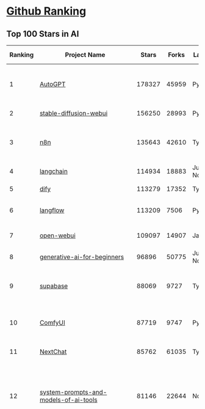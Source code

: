 [Github Ranking](../README.md)
==========

## Top 100 Stars in AI

| Ranking | Project Name | Stars | Forks | Language | Open Issues | Description | Last Commit |
| ------- | ------------ | ----- | ----- | -------- | ----------- | ----------- | ----------- |
| 1 | [AutoGPT](https://github.com/Significant-Gravitas/AutoGPT) | 178327 | 45959 | Python | 159 | AutoGPT is the vision of accessible AI for everyone, to use and to build on. Our mission is to provide the tools, so that you can focus on what matters. | 2025-09-06T23:21:38Z |
| 2 | [stable-diffusion-webui](https://github.com/AUTOMATIC1111/stable-diffusion-webui) | 156250 | 28993 | Python | 2367 | Stable Diffusion web UI | 2025-05-03T06:17:03Z |
| 3 | [n8n](https://github.com/n8n-io/n8n) | 135643 | 42610 | TypeScript | 663 | Fair-code workflow automation platform with native AI capabilities. Combine visual building with custom code, self-host or cloud, 400+ integrations. | 2025-09-06T21:43:51Z |
| 4 | [langchain](https://github.com/langchain-ai/langchain) | 114934 | 18883 | Jupyter Notebook | 234 | 🦜🔗 Build context-aware reasoning applications 🦜🔗 | 2025-09-06T20:11:04Z |
| 5 | [dify](https://github.com/langgenius/dify) | 113279 | 17352 | TypeScript | 591 | Production-ready platform for agentic workflow development. | 2025-09-06T14:54:36Z |
| 6 | [langflow](https://github.com/langflow-ai/langflow) | 113209 | 7506 | Python | 434 | Langflow is a powerful tool for building and deploying AI-powered agents and workflows. | 2025-09-07T03:05:23Z |
| 7 | [open-webui](https://github.com/open-webui/open-webui) | 109097 | 14907 | JavaScript | 218 | User-friendly AI Interface (Supports Ollama, OpenAI API, ...) | 2025-09-07T01:17:39Z |
| 8 | [generative-ai-for-beginners](https://github.com/microsoft/generative-ai-for-beginners) | 96896 | 50775 | Jupyter Notebook | 3 | 21 Lessons, Get Started Building with Generative AI  | 2025-09-06T10:34:00Z |
| 9 | [supabase](https://github.com/supabase/supabase) | 88069 | 9727 | TypeScript | 227 | The Postgres development platform. Supabase gives you a dedicated Postgres database to build your web, mobile, and AI applications. | 2025-09-06T20:51:25Z |
| 10 | [ComfyUI](https://github.com/comfyanonymous/ComfyUI) | 87719 | 9747 | Python | 2622 | The most powerful and modular diffusion model GUI, api and backend with a graph/nodes interface. | 2025-09-07T03:25:26Z |
| 11 | [NextChat](https://github.com/ChatGPTNextWeb/NextChat) | 85762 | 61035 | TypeScript | 663 | ✨ Light and Fast AI Assistant. Support: Web \| iOS \| MacOS \| Android \|  Linux \| Windows | 2025-08-30T15:04:45Z |
| 12 | [system-prompts-and-models-of-ai-tools](https://github.com/x1xhlol/system-prompts-and-models-of-ai-tools) | 81146 | 22644 | None | 49 | FULL v0, Cursor, Manus, Augment Code, Same.dev, Lovable, Devin, Replit Agent, Windsurf Agent, VSCode Agent, Dia Browser, Xcode, Trae AI, Cluely & Orchids.app (And other Open Sourced) System Prompts, Tools & AI Models. | 2025-09-06T08:59:39Z |
| 13 | [funNLP](https://github.com/fighting41love/funNLP) | 75880 | 14993 | Python | 34 | 中英文敏感词、语言检测、中外手机/电话归属地/运营商查询、名字推断性别、手机号抽取、身份证抽取、邮箱抽取、中日文人名库、中文缩写库、拆字词典、词汇情感值、停用词、反动词表、暴恐词表、繁简体转换、英文模拟中文发音、汪峰歌词生成器、职业名称词库、同义词库、反义词库、否定词库、汽车品牌词库、汽车零件词库、连续英文切割、各种中文词向量、公司名字大全、古诗词库、IT词库、财经词库、成语词库、地名词库、历史名人词库、诗词词库、医学词库、饮食词库、法律词库、汽车词库、动物词库、中文聊天语料、中文谣言数据、百度中文问答数据集、句子相似度匹配算法集合、bert资源、文本生成&摘要相关工具、cocoNLP信息抽取工具、国内电话号码正则匹配、清华大学XLORE:中英文跨语言百科知识图谱、清华大学人工智能技术系列报告、自然语言生成、NLU太难了系列、自动对联数据及机器人、用户名黑名单列表、罪名法务名词及分类模型、微信公众号语料、cs224n深度学习自然语言处理课程、中文手写汉字识别、中文自然语言处理 语料/数据集、变量命名神器、分词语料库+代码、任务型对话英文数据集、ASR 语音数据集 + 基于深度学习的中文语音识别系统、笑声检测器、Microsoft多语言数字/单位/如日期时间识别包、中华新华字典数据库及api(包括常用歇后语、成语、词语和汉字)、文档图谱自动生成、SpaCy 中文模型、Common Voice语音识别数据集新版、神经网络关系抽取、基于bert的命名实体识别、关键词(Keyphrase)抽取包pke、基于医疗领域知识图谱的问答系统、基于依存句法与语义角色标注的事件三元组抽取、依存句法分析4万句高质量标注数据、cnocr：用来做中文OCR的Python3包、中文人物关系知识图谱项目、中文nlp竞赛项目及代码汇总、中文字符数据、speech-aligner: 从“人声语音”及其“语言文本”产生音素级别时间对齐标注的工具、AmpliGraph: 知识图谱表示学习(Python)库：知识图谱概念链接预测、Scattertext 文本可视化(python)、语言/知识表示工具：BERT & ERNIE、中文对比英文自然语言处理NLP的区别综述、Synonyms中文近义词工具包、HarvestText领域自适应文本挖掘工具（新词发现-情感分析-实体链接等）、word2word：(Python)方便易用的多语言词-词对集：62种语言/3,564个多语言对、语音识别语料生成工具：从具有音频/字幕的在线视频创建自动语音识别(ASR)语料库、构建医疗实体识别的模型（包含词典和语料标注）、单文档非监督的关键词抽取、Kashgari中使用gpt-2语言模型、开源的金融投资数据提取工具、文本自动摘要库TextTeaser: 仅支持英文、人民日报语料处理工具集、一些关于自然语言的基本模型、基于14W歌曲知识库的问答尝试--功能包括歌词接龙and已知歌词找歌曲以及歌曲歌手歌词三角关系的问答、基于Siamese bilstm模型的相似句子判定模型并提供训练数据集和测试数据集、用Transformer编解码模型实现的根据Hacker News文章标题自动生成评论、用BERT进行序列标记和文本分类的模板代码、LitBank：NLP数据集——支持自然语言处理和计算人文学科任务的100部带标记英文小说语料、百度开源的基准信息抽取系统、虚假新闻数据集、Facebook: LAMA语言模型分析，提供Transformer-XL/BERT/ELMo/GPT预训练语言模型的统一访问接口、CommonsenseQA：面向常识的英文QA挑战、中文知识图谱资料、数据及工具、各大公司内部里大牛分享的技术文档 PDF 或者 PPT、自然语言生成SQL语句（英文）、中文NLP数据增强（EDA）工具、英文NLP数据增强工具 、基于医药知识图谱的智能问答系统、京东商品知识图谱、基于mongodb存储的军事领域知识图谱问答项目、基于远监督的中文关系抽取、语音情感分析、中文ULMFiT-情感分析-文本分类-语料及模型、一个拍照做题程序、世界各国大规模人名库、一个利用有趣中文语料库 qingyun 训练出来的中文聊天机器人、中文聊天机器人seqGAN、省市区镇行政区划数据带拼音标注、教育行业新闻语料库包含自动文摘功能、开放了对话机器人-知识图谱-语义理解-自然语言处理工具及数据、中文知识图谱：基于百度百科中文页面-抽取三元组信息-构建中文知识图谱、masr: 中文语音识别-提供预训练模型-高识别率、Python音频数据增广库、中文全词覆盖BERT及两份阅读理解数据、ConvLab：开源多域端到端对话系统平台、中文自然语言处理数据集、基于最新版本rasa搭建的对话系统、基于TensorFlow和BERT的管道式实体及关系抽取、一个小型的证券知识图谱/知识库、复盘所有NLP比赛的TOP方案、OpenCLaP：多领域开源中文预训练语言模型仓库、UER：基于不同语料+编码器+目标任务的中文预训练模型仓库、中文自然语言处理向量合集、基于金融-司法领域(兼有闲聊性质)的聊天机器人、g2pC：基于上下文的汉语读音自动标记模块、Zincbase 知识图谱构建工具包、诗歌质量评价/细粒度情感诗歌语料库、快速转化「中文数字」和「阿拉伯数字」、百度知道问答语料库、基于知识图谱的问答系统、jieba_fast 加速版的jieba、正则表达式教程、中文阅读理解数据集、基于BERT等最新语言模型的抽取式摘要提取、Python利用深度学习进行文本摘要的综合指南、知识图谱深度学习相关资料整理、维基大规模平行文本语料、StanfordNLP 0.2.0：纯Python版自然语言处理包、NeuralNLP-NeuralClassifier：腾讯开源深度学习文本分类工具、端到端的封闭域对话系统、中文命名实体识别：NeuroNER vs. BertNER、新闻事件线索抽取、2019年百度的三元组抽取比赛：“科学空间队”源码、基于依存句法的开放域文本知识三元组抽取和知识库构建、中文的GPT2训练代码、ML-NLP - 机器学习(Machine Learning)NLP面试中常考到的知识点和代码实现、nlp4han:中文自然语言处理工具集(断句/分词/词性标注/组块/句法分析/语义分析/NER/N元语法/HMM/代词消解/情感分析/拼写检查、XLM：Facebook的跨语言预训练语言模型、用基于BERT的微调和特征提取方法来进行知识图谱百度百科人物词条属性抽取、中文自然语言处理相关的开放任务-数据集-当前最佳结果、CoupletAI - 基于CNN+Bi-LSTM+Attention 的自动对对联系统、抽象知识图谱、MiningZhiDaoQACorpus - 580万百度知道问答数据挖掘项目、brat rapid annotation tool: 序列标注工具、大规模中文知识图谱数据：1.4亿实体、数据增强在机器翻译及其他nlp任务中的应用及效果、allennlp阅读理解:支持多种数据和模型、PDF表格数据提取工具 、 Graphbrain：AI开源软件库和科研工具，目的是促进自动意义提取和文本理解以及知识的探索和推断、简历自动筛选系统、基于命名实体识别的简历自动摘要、中文语言理解测评基准，包括代表性的数据集&基准模型&语料库&排行榜、树洞 OCR 文字识别 、从包含表格的扫描图片中识别表格和文字、语声迁移、Python口语自然语言处理工具集(英文)、 similarity：相似度计算工具包，java编写、海量中文预训练ALBERT模型 、Transformers 2.0 、基于大规模音频数据集Audioset的音频增强 、Poplar：网页版自然语言标注工具、图片文字去除，可用于漫画翻译 、186种语言的数字叫法库、Amazon发布基于知识的人-人开放领域对话数据集 、中文文本纠错模块代码、繁简体转换 、 Python实现的多种文本可读性评价指标、类似于人名/地名/组织机构名的命名体识别数据集 、东南大学《知识图谱》研究生课程(资料)、. 英文拼写检查库 、 wwsearch是企业微信后台自研的全文检索引擎、CHAMELEON：深度学习新闻推荐系统元架构 、 8篇论文梳理BERT相关模型进展与反思、DocSearch：免费文档搜索引擎、 LIDA：轻量交互式对话标注工具 、aili - the fastest in-memory index in the East 东半球最快并发索引 、知识图谱车音工作项目、自然语言生成资源大全 、中日韩分词库mecab的Python接口库、中文文本摘要/关键词提取、汉字字符特征提取器 (featurizer)，提取汉字的特征（发音特征、字形特征）用做深度学习的特征、中文生成任务基准测评 、中文缩写数据集、中文任务基准测评 - 代表性的数据集-基准(预训练)模型-语料库-baseline-工具包-排行榜、PySS3：面向可解释AI的SS3文本分类器机器可视化工具 、中文NLP数据集列表、COPE - 格律诗编辑程序、doccano：基于网页的开源协同多语言文本标注工具 、PreNLP：自然语言预处理库、简单的简历解析器，用来从简历中提取关键信息、用于中文闲聊的GPT2模型：GPT2-chitchat、基于检索聊天机器人多轮响应选择相关资源列表(Leaderboards、Datasets、Papers)、(Colab)抽象文本摘要实现集锦(教程 、词语拼音数据、高效模糊搜索工具、NLP数据增广资源集、微软对话机器人框架 、 GitHub Typo Corpus：大规模GitHub多语言拼写错误/语法错误数据集、TextCluster：短文本聚类预处理模块 Short text cluster、面向语音识别的中文文本规范化、BLINK：最先进的实体链接库、BertPunc：基于BERT的最先进标点修复模型、Tokenizer：快速、可定制的文本词条化库、中文语言理解测评基准，包括代表性的数据集、基准(预训练)模型、语料库、排行榜、spaCy 医学文本挖掘与信息提取 、 NLP任务示例项目代码集、 python拼写检查库、chatbot-list - 行业内关于智能客服、聊天机器人的应用和架构、算法分享和介绍、语音质量评价指标(MOSNet, BSSEval, STOI, PESQ, SRMR)、 用138GB语料训练的法文RoBERTa预训练语言模型 、BERT-NER-Pytorch：三种不同模式的BERT中文NER实验、无道词典 - 有道词典的命令行版本，支持英汉互查和在线查询、2019年NLP亮点回顾、 Chinese medical dialogue data 中文医疗对话数据集 、最好的汉字数字(中文数字)-阿拉伯数字转换工具、 基于百科知识库的中文词语多词义/义项获取与特定句子词语语义消歧、awesome-nlp-sentiment-analysis - 情感分析、情绪原因识别、评价对象和评价词抽取、LineFlow：面向所有深度学习框架的NLP数据高效加载器、中文医学NLP公开资源整理 、MedQuAD：(英文)医学问答数据集、将自然语言数字串解析转换为整数和浮点数、Transfer Learning in Natural Language Processing (NLP) 、面向语音识别的中文/英文发音辞典、Tokenizers：注重性能与多功能性的最先进分词器、CLUENER 细粒度命名实体识别 Fine Grained Named Entity Recognition、 基于BERT的中文命名实体识别、中文谣言数据库、NLP数据集/基准任务大列表、nlp相关的一些论文及代码, 包括主题模型、词向量(Word Embedding)、命名实体识别(NER)、文本分类(Text Classificatin)、文本生成(Text Generation)、文本相似性(Text Similarity)计算等，涉及到各种与nlp相关的算法，基于keras和tensorflow 、Python文本挖掘/NLP实战示例、 Blackstone：面向非结构化法律文本的spaCy pipeline和NLP模型通过同义词替换实现文本“变脸” 、中文 预训练 ELECTREA 模型: 基于对抗学习 pretrain Chinese Model 、albert-chinese-ner - 用预训练语言模型ALBERT做中文NER 、基于GPT2的特定主题文本生成/文本增广、开源预训练语言模型合集、多语言句向量包、编码、标记和实现：一种可控高效的文本生成方法、 英文脏话大列表 、attnvis：GPT2、BERT等transformer语言模型注意力交互可视化、CoVoST：Facebook发布的多语种语音-文本翻译语料库，包括11种语言(法语、德语、荷兰语、俄语、西班牙语、意大利语、土耳其语、波斯语、瑞典语、蒙古语和中文)的语音、文字转录及英文译文、Jiagu自然语言处理工具 - 以BiLSTM等模型为基础，提供知识图谱关系抽取 中文分词 词性标注 命名实体识别 情感分析 新词发现 关键词 文本摘要 文本聚类等功能、用unet实现对文档表格的自动检测，表格重建、NLP事件提取文献资源列表 、 金融领域自然语言处理研究资源大列表、CLUEDatasetSearch - 中英文NLP数据集：搜索所有中文NLP数据集，附常用英文NLP数据集 、medical_NER - 中文医学知识图谱命名实体识别 、(哈佛)讲因果推理的免费书、知识图谱相关学习资料/数据集/工具资源大列表、Forte：灵活强大的自然语言处理pipeline工具集 、Python字符串相似性算法库、PyLaia：面向手写文档分析的深度学习工具包、TextFooler：针对文本分类/推理的对抗文本生成模块、Haystack：灵活、强大的可扩展问答(QA)框架、中文关键短语抽取工具 | 2024-05-10T07:38:24Z |
| 14 | [netdata](https://github.com/netdata/netdata) | 75754 | 6139 | C | 170 | The fastest path to AI-powered full stack observability, even for lean teams. | 2025-09-06T00:52:05Z |
| 15 | [gemini-cli](https://github.com/google-gemini/gemini-cli) | 73916 | 7760 | TypeScript | 1504 | An open-source AI agent that brings the power of Gemini directly into your terminal. | 2025-09-07T00:51:05Z |
| 16 | [Deep-Live-Cam](https://github.com/hacksider/Deep-Live-Cam) | 72985 | 10560 | Python | 69 | real time face swap and one-click video deepfake with only a single image | 2025-08-29T06:44:46Z |
| 17 | [browser-use](https://github.com/browser-use/browser-use) | 69352 | 8074 | Python | 308 | 🌐 Make websites accessible for AI agents. Automate tasks online with ease. | 2025-09-07T02:43:36Z |
| 18 | [LLMs-from-scratch](https://github.com/rasbt/LLMs-from-scratch) | 69187 | 9789 | Jupyter Notebook | 3 | Implement a ChatGPT-like LLM in PyTorch from scratch, step by step | 2025-09-06T20:31:37Z |
| 19 | [awesome-mcp-servers](https://github.com/punkpeye/awesome-mcp-servers) | 68837 | 5628 | None | 31 | A collection of MCP servers. | 2025-09-04T19:34:05Z |
| 20 | [awesome-llm-apps](https://github.com/Shubhamsaboo/awesome-llm-apps) | 66455 | 8242 | Python | 2 | Collection of awesome LLM apps with AI Agents and RAG using OpenAI, Anthropic, Gemini and opensource models. | 2025-09-07T01:52:18Z |
| 21 | [AppFlowy](https://github.com/AppFlowy-IO/AppFlowy) | 65276 | 4536 | Dart | 957 | Bring projects, wikis, and teams together with AI. AppFlowy is the AI collaborative workspace where you achieve more without losing control of your data. The leading open source Notion alternative. | 2025-08-28T11:33:21Z |
| 22 | [lobe-chat](https://github.com/lobehub/lobe-chat) | 65260 | 13527 | TypeScript | 896 | 🤯 Lobe Chat - an open-source, modern design AI chat framework. Supports multiple AI providers (OpenAI / Claude 4 / Gemini / DeepSeek / Ollama / Qwen), Knowledge Base (file upload / RAG ), one click install MCP Marketplace and Artifacts / Thinking. One-click FREE deployment of your private AI Agent application. | 2025-09-07T00:33:35Z |
| 23 | [ragflow](https://github.com/infiniflow/ragflow) | 63759 | 6609 | TypeScript | 2772 | RAGFlow is a leading open-source Retrieval-Augmented Generation (RAG) engine that fuses cutting-edge RAG with Agent capabilities to create a superior context layer for LLMs | 2025-09-05T13:11:42Z |
| 24 | [MetaGPT](https://github.com/FoundationAgents/MetaGPT) | 58272 | 7033 | Python | 11 | 🌟 The Multi-Agent Framework: First AI Software Company, Towards Natural Language Programming | 2025-06-30T11:45:55Z |
| 25 | [LLaMA-Factory](https://github.com/hiyouga/LLaMA-Factory) | 57597 | 7059 | Python | 614 | Unified Efficient Fine-Tuning of 100+ LLMs & VLMs (ACL 2024) | 2025-09-03T09:22:55Z |
| 26 | [firecrawl](https://github.com/firecrawl/firecrawl) | 55346 | 4667 | TypeScript | 140 | The Web Data API for AI - Turn entire websites into LLM-ready markdown or structured data 🔥 | 2025-09-06T17:05:56Z |
| 27 | [gpt-engineer](https://github.com/AntonOsika/gpt-engineer) | 54832 | 7289 | Python | 31 | CLI platform to experiment with codegen. Precursor to: https://lovable.dev | 2025-05-14T10:15:10Z |
| 28 | [ChatGPT](https://github.com/lencx/ChatGPT) | 54071 | 6146 | Rust | 848 | 🔮 ChatGPT Desktop Application (Mac, Windows and Linux) | 2024-08-29T17:58:11Z |
| 29 | [meilisearch](https://github.com/meilisearch/meilisearch) | 53066 | 2159 | Rust | 206 | A lightning-fast search engine API bringing AI-powered hybrid search to your sites and applications. | 2025-09-03T14:33:31Z |
| 30 | [crawl4ai](https://github.com/unclecode/crawl4ai) | 52185 | 5191 | Python | 161 | 🚀🤖 Crawl4AI: Open-source LLM Friendly Web Crawler & Scraper. Don't be shy, join here: https://discord.gg/jP8KfhDhyN | 2025-09-05T09:06:33Z |
| 31 | [OpenBB](https://github.com/OpenBB-finance/OpenBB) | 51982 | 4915 | Python | 37 | Financial data platform for analysts, quants and AI agents. | 2025-09-05T22:19:48Z |
| 32 | [autogen](https://github.com/microsoft/autogen) | 49476 | 7558 | Python | 403 | A programming framework for agentic AI 🤖 PyPi: autogen-agentchat Discord: https://aka.ms/autogen-discord Office Hour: https://aka.ms/autogen-officehour | 2025-08-31T18:49:05Z |
| 33 | [anything-llm](https://github.com/Mintplex-Labs/anything-llm) | 48709 | 5023 | JavaScript | 276 | The all-in-one Desktop & Docker AI application with built-in RAG, AI agents, No-code agent builder, MCP compatibility,  and more. | 2025-09-06T00:58:23Z |
| 34 | [dbeaver](https://github.com/dbeaver/dbeaver) | 45202 | 3830 | Java | 3044 | Free universal database tool and SQL client | 2025-09-05T16:29:46Z |
| 35 | [unsloth](https://github.com/unslothai/unsloth) | 45169 | 3663 | Python | 731 | Fine-tuning & Reinforcement Learning for LLMs. 🦥 Train OpenAI gpt-oss, Qwen3, Llama 4, DeepSeek-R1, Gemma 3, TTS 2x faster with 70% less VRAM. | 2025-09-05T00:22:07Z |
| 36 | [text-generation-webui](https://github.com/oobabooga/text-generation-webui) | 44893 | 5772 | Python | 2578 | The definitive Web UI for local AI, with powerful features and easy setup. | 2025-09-03T23:50:25Z |
| 37 | [JeecgBoot](https://github.com/jeecgboot/JeecgBoot) | 43800 | 15540 | Java | 34 | 🔥AI低代码平台，助力企业快速实现低代码开发和构建AI应用！前后端分离架构 SpringBoot3，SpringCloud、Mybatis，Ant Design&Vue3、TS+vite！强大代码生成器实现前后端一键生成，无需手写代码! 引领AI低代码开发模式：AI生成→在线编码→代码生成→手工合并，解决Java项目80%重复工作，提升效率，节省成本，兼顾灵活性~ | 2025-09-04T02:50:29Z |
| 38 | [Flowise](https://github.com/FlowiseAI/Flowise) | 43356 | 22174 | TypeScript | 642 | Build AI Agents, Visually | 2025-09-05T14:24:52Z |
| 39 | [ClickHouse](https://github.com/ClickHouse/ClickHouse) | 42737 | 7625 | C++ | 4527 | ClickHouse® is a real-time analytics database management system | 2025-09-06T23:07:26Z |
| 40 | [airflow](https://github.com/apache/airflow) | 42160 | 15544 | Python | 1289 | Apache Airflow - A platform to programmatically author, schedule, and monitor workflows | 2025-09-07T03:03:00Z |
| 41 | [GitHubDaily](https://github.com/GitHubDaily/GitHubDaily) | 41804 | 4241 | None | 414 | 坚持分享 GitHub 上高质量、有趣实用的开源技术教程、开发者工具、编程网站、技术资讯。A list cool, interesting projects of GitHub. | 2025-03-20T08:54:47Z |
| 42 | [kong](https://github.com/Kong/kong) | 41696 | 4973 | Lua | 66 | 🦍 The Cloud-Native API Gateway and AI Gateway. | 2025-09-01T02:11:18Z |
| 43 | [ailearning](https://github.com/apachecn/ailearning) | 41384 | 11584 | Python | 3 | AiLearning：数据分析+机器学习实战+线性代数+PyTorch+NLTK+TF2 | 2024-11-12T16:21:55Z |
| 44 | [ColossalAI](https://github.com/hpcaitech/ColossalAI) | 41134 | 4529 | Python | 430 | Making large AI models cheaper, faster and more accessible | 2025-09-03T07:14:34Z |
| 45 | [AI-For-Beginners](https://github.com/microsoft/AI-For-Beginners) | 40001 | 7813 | Jupyter Notebook | 23 | 12 Weeks, 24 Lessons, AI for All! | 2025-08-31T18:52:30Z |
| 46 | [ai-hedge-fund](https://github.com/virattt/ai-hedge-fund) | 39810 | 7026 | Python | 22 | An AI Hedge Fund Team | 2025-09-06T20:58:26Z |
| 47 | [MoneyPrinterTurbo](https://github.com/harry0703/MoneyPrinterTurbo) | 39727 | 5760 | Python | 183 | 利用AI大模型，一键生成高清短视频 Generate short videos with one click using AI LLM. | 2025-06-11T06:34:54Z |
| 48 | [upscayl](https://github.com/upscayl/upscayl) | 39558 | 1838 | TypeScript | 58 | 🆙 Upscayl - #1 Free and Open Source AI Image Upscaler for Linux, MacOS and Windows. | 2025-09-03T19:59:01Z |
| 49 | [mem0](https://github.com/mem0ai/mem0) | 39448 | 4132 | Python | 361 | Universal memory layer for AI Agents; Announcing OpenMemory MCP - local and secure memory management. | 2025-09-05T17:08:04Z |
| 50 | [chatgpt-on-wechat](https://github.com/zhayujie/chatgpt-on-wechat) | 38876 | 9412 | Python | 303 | 基于大模型搭建的聊天机器人，同时支持 微信公众号、企业微信应用、飞书、钉钉 等接入，可选择ChatGPT/Claude/DeepSeek/文心一言/讯飞星火/通义千问/ Gemini/GLM-4/Kimi/LinkAI，能处理文本、语音和图片，访问操作系统和互联网，支持基于自有知识库进行定制企业智能客服。 | 2025-08-08T02:47:49Z |
| 51 | [ray](https://github.com/ray-project/ray) | 38816 | 6767 | Python | 2730 | Ray is an AI compute engine. Ray consists of a core distributed runtime and a set of AI Libraries for accelerating ML workloads. | 2025-09-07T01:22:22Z |
| 52 | [quivr](https://github.com/QuivrHQ/quivr) | 38394 | 3670 | Python | 2 | Opiniated RAG for integrating GenAI in your apps 🧠   Focus on your product rather than the RAG. Easy integration in existing products with customisation!  Any LLM: GPT4, Groq, Llama. Any Vectorstore: PGVector, Faiss. Any Files. Anyway you want.  | 2025-07-09T12:55:23Z |
| 53 | [photoprism](https://github.com/photoprism/photoprism) | 38301 | 2138 | Go | 427 | AI-Powered Photos App for the Decentralized Web 🌈💎✨ | 2025-09-06T08:16:44Z |
| 54 | [docling](https://github.com/docling-project/docling) | 38069 | 2625 | Python | 534 | Get your documents ready for gen AI | 2025-09-05T14:58:46Z |
| 55 | [crewAI](https://github.com/crewAIInc/crewAI) | 37759 | 4979 | Python | 57 | Framework for orchestrating role-playing, autonomous AI agents. By fostering collaborative intelligence, CrewAI empowers agents to work together seamlessly, tackling complex tasks. | 2025-09-07T03:17:56Z |
| 56 | [Open-Assistant](https://github.com/LAION-AI/Open-Assistant) | 37459 | 3294 | Python | 227 | OpenAssistant is a chat-based assistant that understands tasks, can interact with third-party systems, and retrieve information dynamically to do so. | 2024-08-17T01:55:35Z |
| 57 | [aider](https://github.com/Aider-AI/aider) | 37242 | 3453 | Python | 1019 | aider is AI pair programming in your terminal | 2025-09-05T14:09:23Z |
| 58 | [MockingBird](https://github.com/babysor/MockingBird) | 36610 | 5260 | Python | 476 | 🚀AI拟声: 5秒内克隆您的声音并生成任意语音内容 Clone a voice in 5 seconds to generate arbitrary speech in real-time | 2024-11-15T05:00:29Z |
| 59 | [chatbox](https://github.com/chatboxai/chatbox) | 36492 | 3510 | TypeScript | 844 | User-friendly Desktop Client App for AI Models/LLMs (GPT, Claude, Gemini, Ollama...) | 2025-08-20T08:29:12Z |
| 60 | [ToolJet](https://github.com/ToolJet/ToolJet) | 36420 | 4737 | JavaScript | 629 | ToolJet is the open-source foundation of ToolJet AI - the AI-native platform for building internal tools, dashboard, business applications, workflows and AI agents 🚀 | 2025-09-06T02:11:49Z |
| 61 | [ai-agents-for-beginners](https://github.com/microsoft/ai-agents-for-beginners) | 36418 | 11812 | Jupyter Notebook | 9 | 11 Lessons to Get Started Building AI Agents | 2025-09-04T11:08:34Z |
| 62 | [google-research](https://github.com/google-research/google-research) | 36304 | 8173 | Jupyter Notebook | 1061 | Google Research | 2025-09-06T00:42:39Z |
| 63 | [mindsdb](https://github.com/mindsdb/mindsdb) | 35544 | 5742 | Python | 43 | AI Analytics Engine that can answer questions over large scale data. - The only MCP Server you'll ever need | 2025-09-06T16:30:48Z |
| 64 | [cursor-free-vip](https://github.com/yeongpin/cursor-free-vip) | 35150 | 4314 | Python | 570 | [Support 0.49.x]（Reset Cursor AI MachineID & Bypass Higher Token Limit） Cursor Ai ，自动重置机器ID ， 免费升级使用Pro功能: You've reached your trial request limit. / Too many free trial accounts used on this machine. Please upgrade to pro. We have this limit in place to prevent abuse. Please let us know if you believe this is a mistake. | 2025-08-30T16:12:44Z |
| 65 | [LocalAI](https://github.com/mudler/LocalAI) | 35083 | 2744 | Go | 343 | :robot: The free, Open Source alternative to OpenAI, Claude and others. Self-hosted and local-first. Drop-in replacement for OpenAI,  running on consumer-grade hardware. No GPU required. Runs gguf, transformers, diffusers and many more models architectures. Features: Generate Text, Audio, Video, Images, Voice Cloning, Distributed, P2P inference | 2025-09-06T22:41:40Z |
| 66 | [AgentGPT](https://github.com/reworkd/AgentGPT) | 34871 | 9468 | TypeScript | 130 | 🤖 Assemble, configure, and deploy autonomous AI Agents in your browser. | 2025-04-29T01:19:32Z |
| 67 | [llm-app](https://github.com/pathwaycom/llm-app) | 34753 | 935 | Jupyter Notebook | 4 | Ready-to-run cloud templates for RAG, AI pipelines, and enterprise search with live data. 🐳Docker-friendly.⚡Always in sync with Sharepoint, Google Drive, S3, Kafka, PostgreSQL, real-time data APIs, and more. | 2025-07-30T12:13:39Z |
| 68 | [gold-miner](https://github.com/xitu/gold-miner) | 34259 | 5044 | None | 10 | 🥇掘金翻译计划，可能是世界最大最好的英译中技术社区，最懂读者和译者的翻译平台： | 2024-04-17T09:44:37Z |
| 69 | [Folo](https://github.com/RSSNext/Folo) | 33621 | 1582 | TypeScript | 228 | 🧡 Follow everything in one place | 2025-09-06T14:32:01Z |
| 70 | [awesome-cursorrules](https://github.com/PatrickJS/awesome-cursorrules) | 33529 | 2818 | MDX | 35 | 📄  Configuration files that enhance Cursor AI editor experience with custom rules and behaviors | 2025-09-02T23:37:13Z |
| 71 | [gpt-pilot](https://github.com/Pythagora-io/gpt-pilot) | 33348 | 3409 | Python | 236 | The first real AI developer | 2025-03-04T06:26:32Z |
| 72 | [Fabric](https://github.com/danielmiessler/Fabric) | 33346 | 3413 | JavaScript | 39 | Fabric is an open-source framework for augmenting humans using AI. It provides a modular system for solving specific problems using a crowdsourced set of AI prompts that can be used anywhere. | 2025-09-03T20:42:55Z |
| 73 | [ruoyi-vue-pro](https://github.com/YunaiV/ruoyi-vue-pro) | 33105 | 7124 | Java | 8 | 🔥 官方推荐 🔥 RuoYi-Vue 全新 Pro 版本，优化重构所有功能。基于 Spring Boot + MyBatis Plus + Vue & Element 实现的后台管理系统 + 微信小程序，支持 RBAC 动态权限、数据权限、SaaS 多租户、Flowable 工作流、三方登录、支付、短信、商城、CRM、ERP、AI 大模型等功能。你的 ⭐️ Star ⭐️，是作者生发的动力！ | 2025-08-31T11:51:42Z |
| 74 | [agno](https://github.com/agno-agi/agno) | 32777 | 4169 | Python | 143 | Open-source framework for building multi-agent systems with memory, knowledge and reasoning. | 2025-09-06T00:16:16Z |
| 75 | [spaCy](https://github.com/explosion/spaCy) | 32429 | 4579 | Python | 168 | 💫 Industrial-strength Natural Language Processing (NLP) in Python | 2025-05-28T15:28:05Z |
| 76 | [chatbot-ui](https://github.com/mckaywrigley/chatbot-ui) | 32233 | 9310 | TypeScript | 176 | AI chat for any model. | 2024-08-03T00:38:07Z |
| 77 | [tabby](https://github.com/TabbyML/tabby) | 32043 | 1579 | Rust | 209 | Self-hosted AI coding assistant | 2025-08-26T20:03:41Z |
| 78 | [nacos](https://github.com/alibaba/nacos) | 32020 | 13141 | Java | 255 | an easy-to-use dynamic service discovery, configuration and service management platform for building AI cloud native applications. | 2025-09-02T08:45:13Z |
| 79 | [fairseq](https://github.com/facebookresearch/fairseq) | 31775 | 6600 | Python | 1192 | Facebook AI Research Sequence-to-Sequence Toolkit written in Python. | 2025-06-10T21:41:39Z |
| 80 | [netron](https://github.com/lutzroeder/netron) | 31338 | 2985 | JavaScript | 21 | Visualizer for neural network, deep learning and machine learning models | 2025-09-06T17:55:25Z |
| 81 | [cursor](https://github.com/cursor/cursor) | 31233 | 2040 | None | 2056 | The AI Code Editor | 2024-10-13T19:23:26Z |
| 82 | [khoj](https://github.com/khoj-ai/khoj) | 30873 | 1780 | Python | 76 | Your AI second brain. Self-hostable. Get answers from the web or your docs. Build custom agents, schedule automations, do deep research. Turn any online or local LLM into your personal, autonomous AI (gpt, claude, gemini, llama, qwen, mistral). Get started - free. | 2025-08-31T20:22:25Z |
| 83 | [exo](https://github.com/exo-explore/exo) | 30751 | 2014 | Python | 363 | Run your own AI cluster at home with everyday devices 📱💻 🖥️⌚ | 2025-03-21T22:23:32Z |
| 84 | [AI-Expert-Roadmap](https://github.com/AMAI-GmbH/AI-Expert-Roadmap) | 30241 | 2539 | JavaScript | 20 | Roadmap to becoming an Artificial Intelligence Expert in 2022 | 2023-12-31T02:20:16Z |
| 85 | [roop](https://github.com/s0md3v/roop) | 30185 | 6848 | Python | 0 | one-click face swap | 2024-08-19T12:57:17Z |
| 86 | [pytorch-lightning](https://github.com/Lightning-AI/pytorch-lightning) | 30083 | 3562 | Python | 865 | Pretrain, finetune ANY AI model of ANY size on multiple GPUs, TPUs with zero code changes. | 2025-09-05T19:46:29Z |
| 87 | [qlib](https://github.com/microsoft/qlib) | 30011 | 4635 | Python | 258 | Qlib is an AI-oriented Quant investment platform that aims to use AI tech to empower Quant Research, from exploring ideas to implementing productions. Qlib supports diverse ML modeling paradigms, including supervised learning, market dynamics modeling, and RL, and is now equipped with https://github.com/microsoft/RD-Agent to automate R&D process. | 2025-09-05T09:52:12Z |
| 88 | [LibreChat](https://github.com/danny-avila/LibreChat) | 29783 | 5604 | TypeScript | 170 | Enhanced ChatGPT Clone: Features Agents, DeepSeek, Anthropic, AWS, OpenAI, Responses API, Azure, Groq, o1, GPT-5, Mistral, OpenRouter, Vertex AI, Gemini, Artifacts, AI model switching, message search, Code Interpreter, langchain, DALL-E-3, OpenAPI Actions, Functions, Secure Multi-User Auth, Presets, open-source for self-hosting. Active project. | 2025-09-06T23:15:09Z |
| 89 | [Mr.-Ranedeer-AI-Tutor](https://github.com/JushBJJ/Mr.-Ranedeer-AI-Tutor) | 29641 | 3386 | None | 13 | A GPT-4 AI Tutor Prompt for customizable personalized learning experiences. | 2025-06-14T06:58:48Z |
| 90 | [context7](https://github.com/upstash/context7) | 29222 | 1464 | JavaScript | 75 | Context7 MCP Server -- Up-to-date code documentation for LLMs and AI code editors | 2025-09-05T20:59:17Z |
| 91 | [continue](https://github.com/continuedev/continue) | 28800 | 3451 | TypeScript | 693 | ⏩ Ship faster with Continuous AI. Build and run custom agents across your IDE, terminal, and CI | 2025-09-07T03:18:03Z |
| 92 | [Jobs_Applier_AI_Agent_AIHawk](https://github.com/feder-cr/Jobs_Applier_AI_Agent_AIHawk) | 28783 | 4362 | Python | 11 | AIHawk aims to easy job hunt process by automating the job application process. Utilizing artificial intelligence, it enables users to apply for multiple jobs in a tailored way. | 2025-05-28T13:24:12Z |
| 93 | [so-vits-svc](https://github.com/svc-develop-team/so-vits-svc) | 27605 | 5040 | Python | 21 | SoftVC VITS Singing Voice Conversion | 2023-11-11T13:11:31Z |
| 94 | [Genesis](https://github.com/Genesis-Embodied-AI/Genesis) | 27194 | 2481 | Python | 120 | A generative world for general-purpose robotics & embodied AI learning. | 2025-09-06T12:29:56Z |
| 95 | [500-AI-Machine-learning-Deep-learning-Computer-vision-NLP-Projects-with-code](https://github.com/ashishpatel26/500-AI-Machine-learning-Deep-learning-Computer-vision-NLP-Projects-with-code) | 27012 | 6151 | None | 43 | 500 AI Machine learning Deep learning Computer vision NLP Projects with code | 2025-08-01T11:54:09Z |
| 96 | [PDFMathTranslate](https://github.com/Byaidu/PDFMathTranslate) | 26941 | 2369 | Python | 109 | PDF scientific paper translation with preserved formats - 基于 AI 完整保留排版的 PDF 文档全文双语翻译，支持 Google/DeepL/Ollama/OpenAI 等服务，提供 CLI/GUI/MCP/Docker/Zotero | 2025-09-04T05:06:16Z |
| 97 | [nx](https://github.com/nrwl/nx) | 26927 | 2588 | TypeScript | 612 | Get to green PRs in half the time. Nx optimizes your builds, scales your CI, and fixes failed PRs. Built for developers and AI agents. | 2025-09-05T23:57:02Z |
| 98 | [generative-models](https://github.com/Stability-AI/generative-models) | 26356 | 2944 | Python | 272 | Generative Models by Stability AI | 2025-05-20T14:53:33Z |
| 99 | [semantic-kernel](https://github.com/microsoft/semantic-kernel) | 26056 | 4191 | C# | 503 | Integrate cutting-edge LLM technology quickly and easily into your apps | 2025-09-05T18:20:41Z |
| 100 | [InvokeAI](https://github.com/invoke-ai/InvokeAI) | 25830 | 2652 | TypeScript | 542 | Invoke is a leading creative engine for Stable Diffusion models, empowering professionals, artists, and enthusiasts to generate and create visual media using the latest AI-driven technologies. The solution offers an industry leading WebUI, and serves as the foundation for multiple commercial products. | 2025-09-05T03:57:11Z |

